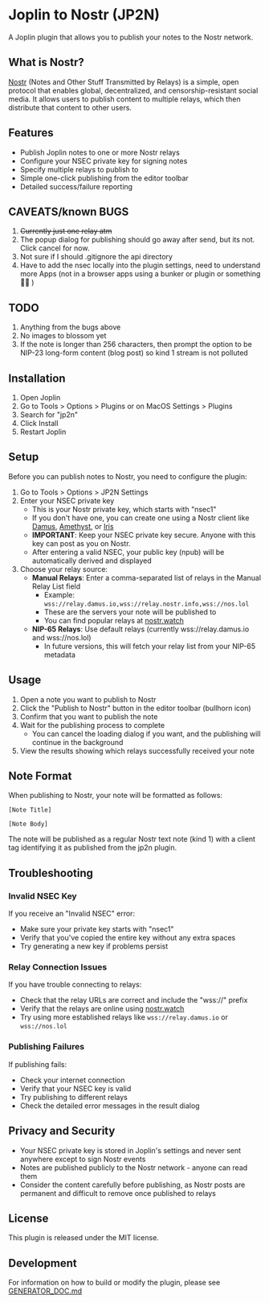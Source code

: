# Joplin to Nostr (JP2N)

A Joplin plugin that allows you to publish your notes to the Nostr network.

## What is Nostr?

[Nostr](https://nostr.com/) (Notes and Other Stuff Transmitted by Relays) is a simple, open protocol that enables global, decentralized, and censorship-resistant social media. It allows users to publish content to multiple relays, which then distribute that content to other users.

## Features

- Publish Joplin notes to one or more Nostr relays
- Configure your NSEC private key for signing notes
- Specify multiple relays to publish to
- Simple one-click publishing from the editor toolbar
- Detailed success/failure reporting

## CAVEATS/known BUGS

1. ~~Currently just one relay atm~~
3. The popup dialog for publishing should go away after send, but its not. Click cancel for now.
4. Not sure if I should .gitignore the api directory
5. Have to add the nsec locally into the plugin settings, need to understand more Apps (not in a browser apps using a bunker or plugin or something 🤷‍♀️ )

## TODO
1. Anything from the bugs above
2. No images to blossom yet
3. If the note is longer than 256 characters, then prompt the option to be NIP-23 long-form content (blog post) so kind 1 stream is not polluted


## Installation

1. Open Joplin
2. Go to Tools > Options > Plugins or on MacOS Settings > Plugins 
3. Search for "jp2n"
4. Click Install
5. Restart Joplin

## Setup

Before you can publish notes to Nostr, you need to configure the plugin:

1. Go to Tools > Options > JP2N Settings
2. Enter your NSEC private key
   - This is your Nostr private key, which starts with "nsec1"
   - If you don't have one, you can create one using a Nostr client like [Damus](https://damus.io/), [Amethyst](https://github.com/vitorpamplona/amethyst), or [Iris](https://iris.to/)
   - **IMPORTANT**: Keep your NSEC private key secure. Anyone with this key can post as you on Nostr.
   - After entering a valid NSEC, your public key (npub) will be automatically derived and displayed
3. Choose your relay source:
   - **Manual Relays**: Enter a comma-separated list of relays in the Manual Relay List field
     - Example: `wss://relay.damus.io,wss://relay.nostr.info,wss://nos.lol`
     - These are the servers your note will be published to
     - You can find popular relays at [nostr.watch](https://nostr.watch/)
   - **NIP-65 Relays**: Use default relays (currently wss://relay.damus.io and wss://nos.lol)
     - In future versions, this will fetch your relay list from your NIP-65 metadata

## Usage

1. Open a note you want to publish to Nostr
2. Click the "Publish to Nostr" button in the editor toolbar (bullhorn icon)
3. Confirm that you want to publish the note
4. Wait for the publishing process to complete
   - You can cancel the loading dialog if you want, and the publishing will continue in the background
5. View the results showing which relays successfully received your note

## Note Format

When publishing to Nostr, your note will be formatted as follows:

```
[Note Title]

[Note Body]
```

The note will be published as a regular Nostr text note (kind 1) with a client tag identifying it as published from the jp2n plugin.

## Troubleshooting

### Invalid NSEC Key

If you receive an "Invalid NSEC" error:
- Make sure your private key starts with "nsec1"
- Verify that you've copied the entire key without any extra spaces
- Try generating a new key if problems persist

### Relay Connection Issues

If you have trouble connecting to relays:
- Check that the relay URLs are correct and include the "wss://" prefix
- Verify that the relays are online using [nostr.watch](https://nostr.watch/)
- Try using more established relays like `wss://relay.damus.io` or `wss://nos.lol`

### Publishing Failures

If publishing fails:
- Check your internet connection
- Verify that your NSEC key is valid
- Try publishing to different relays
- Check the detailed error messages in the result dialog

## Privacy and Security

- Your NSEC private key is stored in Joplin's settings and never sent anywhere except to sign Nostr events
- Notes are published publicly to the Nostr network - anyone can read them
- Consider the content carefully before publishing, as Nostr posts are permanent and difficult to remove once published to relays

## License

This plugin is released under the MIT license.

## Development

For information on how to build or modify the plugin, please see [GENERATOR_DOC.md](./GENERATOR_DOC.md)
